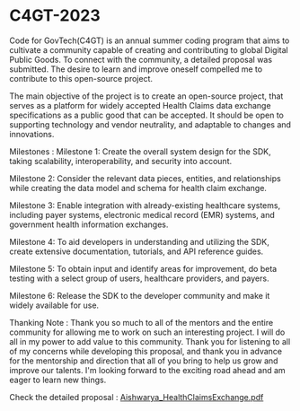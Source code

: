 # C4GT-2023
Code for GovTech(C4GT) is an annual summer coding program that aims to cultivate a community capable of creating and contributing to global Digital Public Goods. To connect with the community, a detailed proposal was submitted. The desire to learn and improve oneself compelled me to contribute to this open-source project. 

The main objective of the project is to create an open-source project, that serves as a platform for widely accepted Health Claims data exchange specifications as a public good that can be accepted. It should be open to supporting technology and vendor neutrality, and adaptable to changes and innovations. 

Milestones :
Milestone 1: Create the overall system design for the SDK, taking scalability, interoperability, and security into account.

Milestone 2: Consider the relevant data pieces, entities, and relationships while creating the data model and schema for health claim exchange.

Milestone 3: Enable integration with already-existing healthcare systems, including payer systems, electronic medical record (EMR) systems, and government health information exchanges.

Milestone 4: To aid developers in understanding and utilizing the SDK, create extensive documentation, tutorials, and API reference guides.

Milestone 5: To obtain input and identify areas for improvement, do beta testing with a select group of users, healthcare providers, and payers.

Milestone 6: Release the SDK to the developer community and make it widely available for use.

Thanking Note :
Thank you so much to all of the mentors and the entire community for allowing me to work on such an interesting project. I will do all in my power to add value to this community. Thank you for listening to all of my concerns while developing this proposal, and thank you in advance for the mentorship and direction that all of you bring to help us grow and improve our talents. I'm looking forward to the exciting road ahead and am eager to learn new things.

Check the detailed proposal : [Aishwarya_HealthClaimsExchange.pdf](https://github.com/Aishwarya-Narayanan03/C4GT-2023/files/12027402/Aishwarya_HealthClaimsExchange.pdf)
